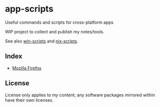 # app-scripts
Useful commands and scripts for cross-platform apps

WIP project to collect and publish my notes/tools.

See also [win-scripts](https://github.com/xenago/win-scripts) and [nix-scripts](https://github.com/xenago/nix-scripts).

## Index

* [Mozilla Firefox](firefox)

## License

License only applies to my content; any software packages mirrored within have their own licenses.
